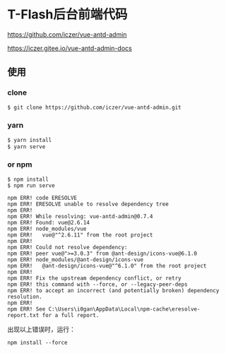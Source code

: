 # T-Flash后台前端代码



https://github.com/iczer/vue-antd-admin

https://iczer.gitee.io/vue-antd-admin-docs

## 使用

### clone
```bash
$ git clone https://github.com/iczer/vue-antd-admin.git
```
### yarn
```bash
$ yarn install
$ yarn serve
```
### or npm
```
$ npm install
$ npm run serve
```









```
npm ERR! code ERESOLVE
npm ERR! ERESOLVE unable to resolve dependency tree
npm ERR!
npm ERR! While resolving: vue-antd-admin@0.7.4
npm ERR! Found: vue@2.6.14
npm ERR! node_modules/vue
npm ERR!   vue@"^2.6.11" from the root project
npm ERR!
npm ERR! Could not resolve dependency:
npm ERR! peer vue@">=3.0.3" from @ant-design/icons-vue@6.1.0
npm ERR! node_modules/@ant-design/icons-vue
npm ERR!   @ant-design/icons-vue@"^6.1.0" from the root project
npm ERR!
npm ERR! Fix the upstream dependency conflict, or retry
npm ERR! this command with --force, or --legacy-peer-deps
npm ERR! to accept an incorrect (and potentially broken) dependency resolution.
npm ERR!
npm ERR! See C:\Users\i0gan\AppData\Local\npm-cache\eresolve-report.txt for a full report.

```

出现以上错误时，运行：

```
npm install --force
```

